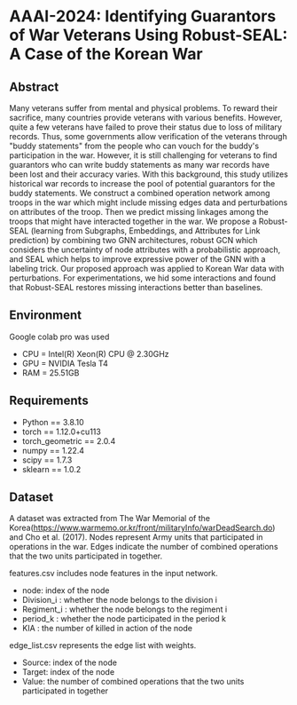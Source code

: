 # AAAI-2024: Identifying Guarantors of War Veterans Using Robust-SEAL: A Case of the Korean War

## Abstract

Many veterans suffer from mental and physical problems. To reward their sacrifice, many countries provide veterans with various benefits. However, quite a few veterans have failed to prove their status due to loss of military records. Thus, some governments allow verification of the veterans through "buddy statements" from the people who can vouch for the buddy's participation in the war. However, it is still challenging for veterans to find guarantors who can write buddy statements as many war records have been lost and their accuracy varies. With this background, this study utilizes historical war records to increase the pool of potential guarantors for the buddy statements. We construct a combined operation network among troops in the war which might include missing edges data and perturbations on attributes of the troop. Then we predict missing linkages among the troops that might have interacted together in the war. We propose a Robust-SEAL (learning from Subgraphs, Embeddings, and Attributes for Link prediction) by combining two GNN architectures, robust GCN which considers the uncertainty of node attributes with a probabilistic approach, and SEAL which helps to improve expressive power of the GNN with a labeling trick. Our proposed approach was applied to Korean War data with perturbations. For experimentations, we hid some interactions and found that Robust-SEAL restores missing interactions better than baselines.

## Environment

Google colab pro was used
- CPU = Intel(R) Xeon(R) CPU @ 2.30GHz
- GPU = NVIDIA Tesla T4
- RAM = 25.51GB

## Requirements

- Python == 3.8.10
- torch == 1.12.0+cu113
- torch_geometric == 2.0.4
- numpy == 1.22.4
- scipy == 1.7.3
- sklearn == 1.0.2

## Dataset

A dataset was extracted from The War Memorial of the Korea(https://www.warmemo.or.kr/front/militaryInfo/warDeadSearch.do) 
and Cho et al. (2017).
Nodes represent Army units that participated in operations in the war.
Edges indicate the number of combined operations that the two units participated in together.

features.csv includes node features in the input network.
- node: index of the node
- Division_i : whether the node belongs to the division i
- Regiment_i : whether the node belongs to the regiment i
- period_k : whether the node participated in the period k
- KIA : the number of killed in action of the node

edge_list.csv represents the edge list with weights.
- Source: index of the node
- Target: index of the node
- Value: the number of combined operations that the two units participated in together
